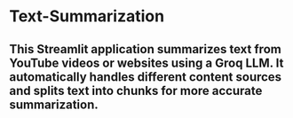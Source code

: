 # Text-Summarization
## This Streamlit application summarizes text from YouTube videos or websites using a Groq LLM. It automatically handles different content sources and splits text into chunks for more accurate summarization.
